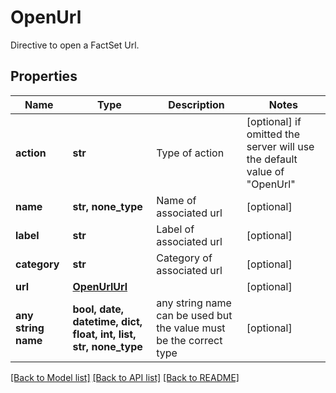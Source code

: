 # OpenUrl

Directive to open a FactSet Url. 

## Properties
Name | Type | Description | Notes
------------ | ------------- | ------------- | -------------
**action** | **str** | Type of action | [optional]  if omitted the server will use the default value of "OpenUrl"
**name** | **str, none_type** | Name of associated url | [optional] 
**label** | **str** | Label of associated url | [optional] 
**category** | **str** | Category of associated url | [optional] 
**url** | [**OpenUrlUrl**](OpenUrlUrl.md) |  | [optional] 
**any string name** | **bool, date, datetime, dict, float, int, list, str, none_type** | any string name can be used but the value must be the correct type | [optional]

[[Back to Model list]](../README.md#documentation-for-models) [[Back to API list]](../README.md#documentation-for-api-endpoints) [[Back to README]](../README.md)


